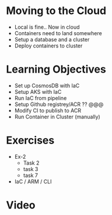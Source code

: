# Moving to the Cloud

* Local is fine.. Now in cloud
* Containers need to land somewhere 
* Setup a database and a cluster
* Deploy containers to cluster


# Learning Objectives

* Set up CosmosDB with IaC
* Setup AKS with IaC
* Run IaC from pipeline
* Setup Github registrey/ACR ?? @@@
* Modify CI to publish to ACR
* Run Container in Cluster (manually)


# Exercises
 * Ex-2
    * Task 2
    * task 3
    * task 7
* IaC / ARM / CLI


# Video

